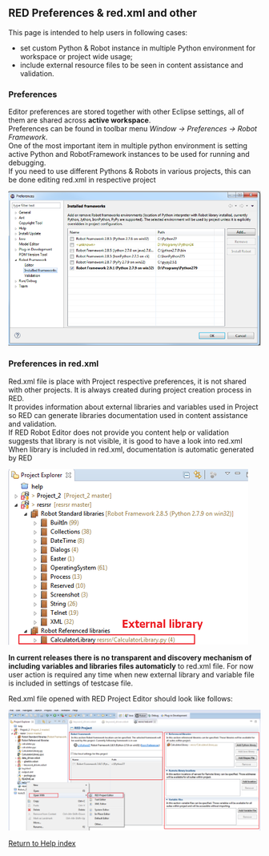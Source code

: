 ## RED Preferences & red.xml and other

This page is intended to help users in following cases:  

  * set custom Python & Robot instance in multiple Python environment for workspace or project wide usage;
  * include external resource files to be seen in content assistance and validation.

###  Preferences

Editor preferences are stored together with other Eclipse settings, all of
them are shared across **active workspace**.  
Preferences can be found in toolbar menu _Window -> Preferences -> Robot
Framework_.  
One of the most important item in multiple python environment is setting
active Python and RobotFramework instances to be used for running and
debugging.  
If you need to use different Pythons & Robots in various projects, this can be
done editing red.xml in respective project  
  
![](preferences_misc/pythons.png)

###  Preferences in red.xml

Red.xml file is place with Project respective preferences, it is not shared
with other projects. It is always created during project creation process in
RED.  
It provides information about external libraries and variables used in Project
so RED can generate libraries documentation used in content assistance and
validation.  
If RED Robot Editor does not provide you content help or validation suggests
that library is not visible, it is good to have a look into red.xml  
When library is included in red.xml, documentation is automatic generated by
RED  
  
![](preferences_misc/project_external_libs.png)  
  
**In current releases there is no transparent and discovery mechanism of including variables and libraries files automaticly** to red.xml file. For now user action is required any time when new external library and variable file is included in settings of testcase file.   
  
Red.xml file opened with RED Project Editor should look like follows:  
  
![](preferences_misc/red_xml.png)  
  

[Return to Help index](http://nokia.github.io/RED/help/)
